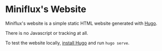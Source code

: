 Miniflux's Website
==================

Miniflux's website is a simple static HTML website generated with [Hugo](https://gohugo.io/).

There is no Javascript or tracking at all.

To test the website locally, [install Hugo](https://gohugo.io/getting-started/quick-start/) and run `hugo serve`.
